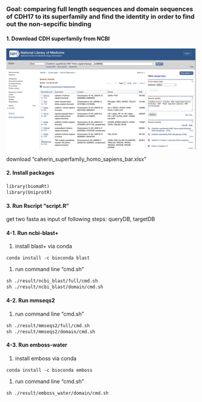 ### Goal: comparing full length sequences and domain sequences of CDH17 to its superfamily and find the identity in order to find out the non-sepcific binding

#### 1. Download CDH superfamily from NCBI

![From NCBI](./pic/ncbi.png)

download “caherin\_superfamily\_homo\_sapiens\_bar.xlsx”

#### 2. Install packages

    library(biomaRt)
    library(UniprotR)

#### 3. Run Rscript “script.R”

get two fasta as input of following steps: queryDB, targetDB

#### 4-1. Run ncbi-blast+

1.  install blast+ via conda

<!-- -->

    conda install -c bioconda blast

1.  run command line “cmd.sh”

<!-- -->

    sh ./result/ncbi_blast/full/cmd.sh
    sh ./result/ncbi_blast/domain/cmd.sh

#### 4-2. Run mmseqs2

1.  run command line “cmd.sh”

<!-- -->

    sh ./result/mmseqs2/full/cmd.sh
    sh ./result/mmseqs2/domain/cmd.sh

#### 4-3. Run emboss-water

1.  install emboss via conda

<!-- -->

    conda install -c bioconda emboss

1.  run command line “cmd.sh”

<!-- -->

    sh ./result/emboss_water/domain/cmd.sh
